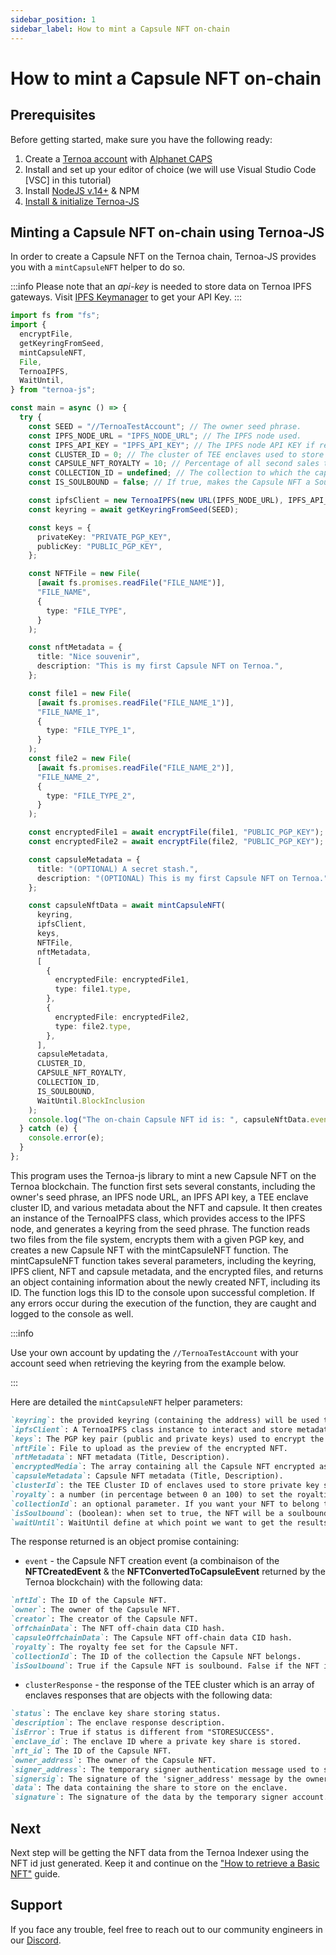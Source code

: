 ```yaml
---
sidebar_position: 1
sidebar_label: How to mint a Capsule NFT on-chain
---
```


# How to mint a Capsule NFT on-chain

## Prerequisites

Before getting started, make sure you have the following ready:

1. Create a [Ternoa account](/for-developers/get-started/create-account) with [Alphanet CAPS](/for-developers/get-started/create-account#step-2-get-some-free-test-caps-tokens)
2. Install and set up your editor of choice (we will use Visual Studio Code [VSC] in this tutorial)
3. Install [NodeJS v.14+](https://nodejs.org/en/download/) & NPM
4. [Install & initialize Ternoa-JS](/for-developers/get-started/install-ternoa-js)

## Minting a Capsule NFT on-chain using Ternoa-JS

In order to create a Capsule NFT on the Ternoa chain, Ternoa-JS provides you with a `mintCapsuleNFT` helper to do so.

:::info
Please note that an _api-key_ is needed to store data on Ternoa IPFS gateways. Visit [IPFS Keymanager](https://ipfs-key-manager-git-dev-ternoa.vercel.app/) to get your API Key.
:::

```typescript showLineNumbers
import fs from "fs";
import {
  encryptFile,
  getKeyringFromSeed,
  mintCapsuleNFT,
  File,
  TernoaIPFS,
  WaitUntil,
} from "ternoa-js";

const main = async () => {
  try {
    const SEED = "//TernoaTestAccount"; // The owner seed phrase.
    const IPFS_NODE_URL = "IPFS_NODE_URL"; // The IPFS node used.
    const IPFS_API_KEY = "IPFS_API_KEY"; // The IPFS node API KEY if required.
    const CLUSTER_ID = 0; // The cluster of TEE enclaves used to store private key shares.
    const CAPSULE_NFT_ROYALTY = 10; // Percentage of all second sales that the capsule NFT creator will receive - 10%.
    const COLLECTION_ID = undefined; // The collection to which the capsule NFT belongs. Optional Parameter: Default is undefined.
    const IS_SOULBOUND = false; // If true, makes the Capsule NFT a Soulbound token. Default is false.

    const ipfsClient = new TernoaIPFS(new URL(IPFS_NODE_URL), IPFS_API_KEY);
    const keyring = await getKeyringFromSeed(SEED);

    const keys = {
      privateKey: "PRIVATE_PGP_KEY",
      publicKey: "PUBLIC_PGP_KEY",
    };

    const NFTFile = new File(
      [await fs.promises.readFile("FILE_NAME")],
      "FILE_NAME",
      {
        type: "FILE_TYPE",
      }
    );

    const nftMetadata = {
      title: "Nice souvenir",
      description: "This is my first Capsule NFT on Ternoa.",
    };

    const file1 = new File(
      [await fs.promises.readFile("FILE_NAME_1")],
      "FILE_NAME_1",
      {
        type: "FILE_TYPE_1",
      }
    );
    const file2 = new File(
      [await fs.promises.readFile("FILE_NAME_2")],
      "FILE_NAME_2",
      {
        type: "FILE_TYPE_2",
      }
    );

    const encryptedFile1 = await encryptFile(file1, "PUBLIC_PGP_KEY");
    const encryptedFile2 = await encryptFile(file2, "PUBLIC_PGP_KEY");

    const capsuleMetadata = {
      title: "(OPTIONAL) A secret stash.",
      description: "(OPTIONAL) This is my first Capsule NFT on Ternoa.",
    };

    const capsuleNftData = await mintCapsuleNFT(
      keyring,
      ipfsClient,
      keys,
      NFTFile,
      nftMetadata,
      [
        {
          encryptedFile: encryptedFile1,
          type: file1.type,
        },
        {
          encryptedFile: encryptedFile2,
          type: file2.type,
        },
      ],
      capsuleMetadata,
      CLUSTER_ID,
      CAPSULE_NFT_ROYALTY,
      COLLECTION_ID,
      IS_SOULBOUND,
      WaitUntil.BlockInclusion
    );
    console.log("The on-chain Capsule NFT id is: ", capsuleNftData.event.nftId);
  } catch (e) {
    console.error(e);
  }
};
```

This program uses the Ternoa-js library to mint a new Capsule NFT on the Ternoa blockchain. The function first sets several constants, including the owner's seed phrase, an IPFS node URL, an IPFS API key, a TEE enclave cluster ID, and various metadata about the NFT and capsule. It then creates an instance of the TernoaIPFS class, which provides access to the IPFS node, and generates a keyring from the seed phrase. The function reads two files from the file system, encrypts them with a given PGP key, and creates a new Capsule NFT with the mintCapsuleNFT function. The mintCapsuleNFT function takes several parameters, including the keyring, IPFS client, NFT and capsule metadata, and the encrypted files, and returns an object containing information about the newly created NFT, including its ID. The function logs this ID to the console upon successful completion. If any errors occur during the execution of the function, they are caught and logged to the console as well.

:::info

Use your own account by updating the `//TernoaTestAccount` with your account seed when retrieving the keyring from the example below.

:::

Here are detailed the `mintCapsuleNFT` helper parameters:

```markdown
`keyring`: the provided keyring (containing the address) will be used to sign the transaction and pay the execution fee.
`ipfsClient`: A TernoaIPFS class instance to interact and store metadata on IPFS.
`keys`: The PGP key pair (public and private keys) used to encrypt the file.
`nftFile`: File to upload as the preview of the encrypted NFT.
`nftMetadata`: NFT metadata (Title, Description).
`encryptedMedia`: The array containing all the Capsule NFT encrypted assets.
`capsuleMetadata`: Capsule NFT metadata (Title, Description).
`clusterId`: the TEE Cluster ID of enclaves used to store private key shares. Default is 0.
`royalty`: a number (in percentage between 0 an 100) to set the royalties taken by the owner for each NFT sale.
`collectionId`: an optional parameter. If you want your NFT to belong to a collection, add the collection id here otherwise keep it undefined.
`isSoulbound`: (boolean): when set to true, the NFT will be a soulbound NFT. Default is false.
`waitUntil`: WaitUntil define at which point we want to get the results of the transaction execution: BlockInclusion or BlockFinalization.
```

The response returned is an object promise containing:

- `event` - the Capsule NFT creation event (a combinaison of the **NFTCreatedEvent** & the **NFTConvertedToCapsuleEvent** returned by the Ternoa blockchain) with the following data:

```markdown
`nftId`: The ID of the Capsule NFT.
`owner`: The owner of the Capsule NFT.
`creator`: The creator of the Capsule NFT.
`offchainData`: The NFT off-chain data CID hash.
`capsuleOffchainData`: The Capsule NFT off-chain data CID hash.
`royalty`: The royalty fee set for the Capsule NFT.
`collectionId`: The ID of the collection the Capsule NFT belongs.
`isSoulbound`: True if the Capsule NFT is soulbound. False if the NFT is not soulbound.
```

- `clusterResponse` - the response of the TEE cluster which is an array of enclaves responses that are objects with the following data:

```markdown
`status`: The enclave key share storing status.
`description`: The enclave response description.
`isError`: True if status is different from "STORESUCCESS".
`enclave_id`: The enclave ID where a private key share is stored.
`nft_id`: The ID of the Capsule NFT.
`owner_address`: The owner of the Capsule NFT.
`signer_address`: The temporary signer authentication message used to store all private key shares on the enclaves.
`signersig`: The signature of the 'signer_address' message by the owner of the Capsule NFT.
`data`: The data containing the share to store on the enclave.
`signature`: The signature of the data by the temporary signer account.
```

## Next

Next step will be getting the NFT data from the Ternoa Indexer using the NFT id just generated. Keep it and continue on the ["How to retrieve a Basic NFT"](/for-developers/guides/NFT/capsule-NFT/get-NFT) guide.

## Support

If you face any trouble, feel free to reach out to our community engineers in our [Discord](https://discord.gg/fUmBkPpnRu).
